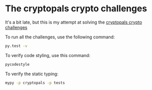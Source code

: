 # The cryptopals crypto challenges

It's a bit late, but this is my attempt at solving the [cryptopals crypto challenges](https://cryptopals.com/)

To run all the challenges, use the following command:

```sh
py.test -v
```

To verify code styling, use this command:

```sh
pycodestyle
```

To verify the static typing:

```sh
mypy -p cryptopals -p tests
```
